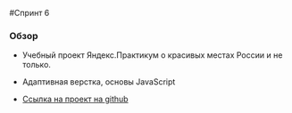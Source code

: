 #Спринт 6
### Обзор

* Учебный проект Яндекс.Практикум  о красивых местах России и не только.
* Адаптивная верстка, основы JavaScript

* [Ссылка на проект на github](https://nefedov98.github.io/mesto/index.html)
